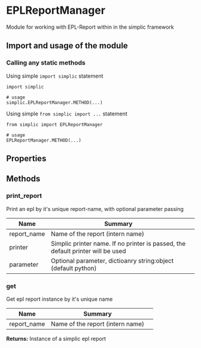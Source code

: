 EPLReportManager
===

Module for working with EPL-Report within in the simplic framework


## Import and usage of the module
### Calling any static methods
Using simple `import simplic` statement
```
import simplic

# usage
simplic.EPLReportManager.METHOD(...)
```
Using simple `from simplic import ...` statement
```
from simplic import EPLReportManager

# usage
EPLReportManager.METHOD(...)
```


## Properties

## Methods

### print_report
Print an epl by it's unique report-name, with optional parameter passing

| Name | Summary |    |
| --- | --- | ---- |
 | report_name | Name of the report (intern name) | |
 | printer | Simplic printer name. If no printer is passed, the default printer will be used | |
 | parameter | Optional parameter, dictioanry string:object (default python) | |

### get
Get epl report instance by it's unique name

| Name | Summary |    |
| --- | --- | ---- |
 | report_name | Name of the report (intern name) | |

__Returns:__
Instance of a simplic epl report

